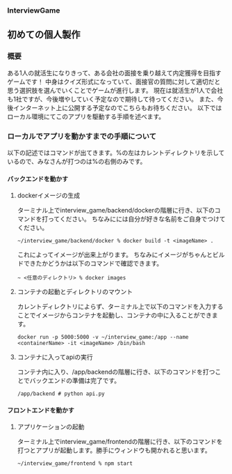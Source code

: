 ### InterviewGame

## 初めての個人製作

### 概要
ある1人の就活生になりきって、ある会社の面接を乗り越えて内定獲得を目指すゲームです！
中身はクイズ形式になっていて、面接官の質問に対して適切だと思う選択肢を選んでいくことでゲームが進行します。
現在は就活生が1人で会社も1社ですが、今後増やしていく予定なので期待して待ってください。
また、今後インターネット上に公開する予定なのでこちらもお待ちください。
以下ではローカル環境にてこのアプリを駆動する手順を述べます。


### ローカルでアプリを動かすまでの手順について
以下の記述ではコマンドが出てきます。%の左はカレントディレクトリを示しているので、みなさんが打つのは%の右側のみです。

#### バックエンドを動かす
1. dockerイメージの生成

    ターミナル上でinterview_game/backend/dockerの階層に行き、以下のコマンドを打ってください。
    ちなみに<imageName>には自分が好きな名前をご自身でつけてください。
    ```
    ~/interview_game/backend/docker % docker build -t <imageName> .
    ```
    これによってイメージが出来上がります。
    ちなみにイメージがちゃんとビルドできたかどうかは以下のコマンドで確認できます。
    ```
    ~ <任意のディレクトリ> % docker images
    ```

2. コンテナの起動とディレクトリのマウント

    カレントディレクトリによらず、ターミナル上で以下のコマンドを入力することでイメージからコンテナを起動し、コンテナの中に入ることができます。
    ```
    docker run -p 5000:5000 -v ~/interview_game:/app --name <containerName> -it <imageName> /bin/bash
    ```

3. コンテナに入ってapiの実行
    
    コンテナ内に入り、/app/backendの階層に行き、以下のコマンドを打つことでバックエンドの準備は完了です。
    ```
    /app/backend # python api.py
    ```
    
#### フロントエンドを動かす

1. アプリケーションの起動
    
    ターミナル上でinterview_game/frontendの階層に行き、以下のコマンドを打つとアプリが起動します。勝手にウィンドウも開かれると思います。
    ```
    ~/interview_game/frontend % npm start
    ```
